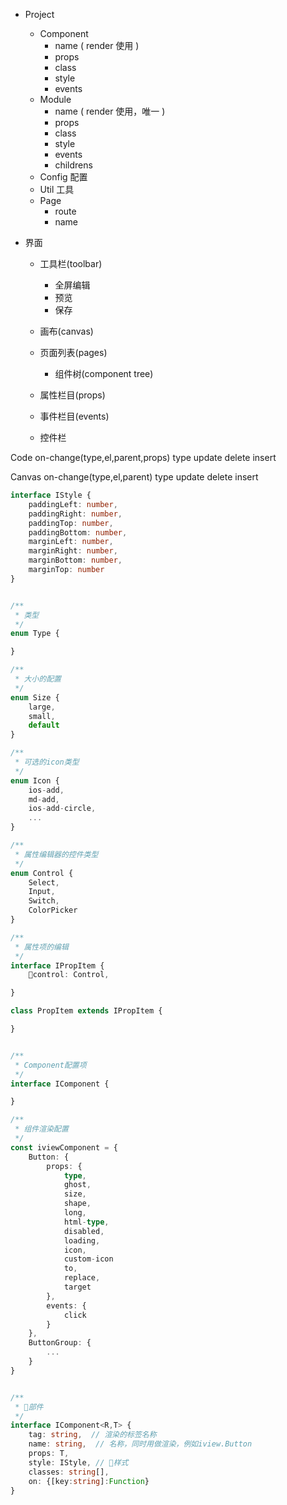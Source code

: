 - Project
    - Component
        - name ( render 使用 )
        - props
        - class
        - style
        - events
    - Module
        - name ( render 使用，唯一 )
        - props
        - class
        - style
        - events
        - childrens
    - Config 配置
    - Util 工具
    - Page
        - route
        - name

- 界面
    - 工具栏(toolbar)
        - 全屏编辑
        - 预览
        - 保存
    - 画布(canvas)
    - 页面列表(pages)
        - 组件树(component tree)

    - 属性栏目(props)
    - 事件栏目(events)
    - 控件栏


Code
    on-change(type,el,parent,props)
        type
            update
            delete
            insert

Canvas
    on-change(type,el,parent)
        type
            update
            delete
            insert
    






```typescript
interface IStyle {
    paddingLeft: number,
    paddingRight: number,
    paddingTop: number,
    paddingBottom: number,
    marginLeft: number,
    marginRight: number,
    marginBottom: number,
    marginTop: number
}


/**
 * 类型
 */
enum Type {

}

/**
 * 大小的配置
 */
enum Size {
    large,
    small,
    default
}

/**
 * 可选的icon类型
 */
enum Icon {
    ios-add,
    md-add,
    ios-add-circle,
    ...
}

/**
 * 属性编辑器的控件类型
 */
enum Control {
    Select,
    Input,
    Switch,
    ColorPicker
}

/**
 * 属性项的编辑
 */
interface IPropItem {
    control: Control,

}

class PropItem extends IPropItem {

}


/**
 * Component配置项
 */
interface IComponent {

}

/**
 * 组件渲染配置
 */
const iviewComponent = {
    Button: {
        props: {
            type,
            ghost,
            size,
            shape,
            long,
            html-type,
            disabled,
            loading,
            icon,
            custom-icon
            to,
            replace,
            target
        },
        events: {
            click
        }
    },
    ButtonGroup: {
        ...
    }
}


/**
 * 部件
 */
interface IComponent<R,T> {
    tag: string,  // 渲染的标签名称
    name: string,  // 名称，同时用做渲染，例如iview.Button
    props: T,
    style: IStyle, // 样式
    classes: string[],
    on: {[key:string]:Function}
}
```
